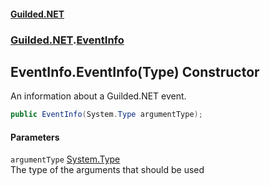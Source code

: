 
#### [Guilded.NET](index 'index')
### [Guilded.NET](index#Guilded_NET 'Guilded.NET').[EventInfo](EventInfo 'Guilded.NET.EventInfo')
## EventInfo.EventInfo(Type) Constructor
An information about a Guilded.NET event.  
```csharp
public EventInfo(System.Type argumentType);
```

#### Parameters
<a name='Guilded_NET_EventInfo_EventInfo(System_Type)_argumentType'></a>
`argumentType` [System.Type](https://docs.microsoft.com/en-us/dotnet/api/System.Type 'System.Type')  
The type of the arguments that should be used
  
